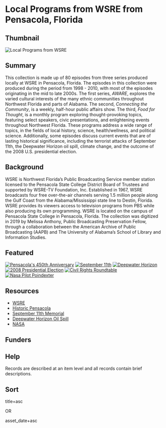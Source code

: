 # Local Programs from WSRE from Pensacola, Florida

## Thumbnail

![Local Programs from WSRE](https://s3.amazonaws.com/americanarchive.org/special-collections/WSRE_1000.jpg "Local Programs from WSRE")

## Summary

This collection is made up of 80 episodes from three series produced locally at WSRE in Pensacola, Florida. The episodes in this collection were produced during the period from 1998 - 2010, with most of the episodes originating in the mid to late 2000s. The first series, <em>AWARE</em>, explores the varied cultural interests of the many ethnic communities throughout Northwest Florida and parts of Alabama. The second, <em>Connecting the Community</em>, is a weekly, half-hour public affairs show. The third, <em>Food for Thought</em>, is a monthly program exploring thought-provoking topics, featuring select speakers, civic presentations, and enlightening events throughout Northwest Florida. These programs address a wide range of topics, in the fields of local history, science, health/wellness, and political science. Additionally, some episodes discuss current events that are of lasting historical significance, including the terrorist attacks of September 11th, the Deepwater Horizon oil spill, climate change, and the outcome of the 2008 U.S. presidential election.

## Background

WSRE is Northwest Florida’s Public Broadcasting Service member station licensed to the Pensacola State College District Board of Trustees and supported by WSRE-TV Foundation, Inc.
Established in 1967, WSRE broadcasts four free over-the-air channels serving 1.5 million people along the Gulf Coast from the Alabama/Mississippi state line to Destin, Florida. WSRE provides its viewers access to television programs from PBS while also producing its own programming. WSRE is located on the campus of Pensacola State College in Pensacola, Florida.  The collection was digitized in 2019 by Melissa Anthony, Public Broadcasting Preservation Fellow, through a collaboration between the American Archive of Public Broadcasting (AAPB) and The University of Alabama’s School of Library and Information Studies.

## Featured

[![Pensacola's 450th Anniversary](https://s3.amazonaws.com/americanarchive.org/special-collections/cpb-aacip-04feed33aa1.jpg)](/catalog/cpb-aacip-04feed33aa1)
[![September 11th](https://s3.amazonaws.com/americanarchive.org/special-collections/cpb-aacip-4e864e92211.jpg)](/catalog/cpb-aacip-4e864e92211)
[![Deepwater Horizon](https://s3.amazonaws.com/americanarchive.org/special-collections/cpb-aacip-eb591df9d04.jpg)](/catalog/cpb-aacip-eb591df9d04)
[![2008 Presidential Election](https://s3.amazonaws.com/americanarchive.org/special-collections/cpb-aacip-a1537810650.jpg)](/catalog/cpb-aacip-a1537810650)
[![Civil Rights Roundtable](https://s3.amazonaws.com/americanarchive.org/special-collections/cpb-aacip-97258801287.jpg)](/catalog/cpb-aacip-97258801287)
[![Nasa Pilot Poindexter](https://s3.amazonaws.com/americanarchive.org/special-collections/cpb-aacip-822a8b11e3c.jpg)](/catalog/cpb-aacip-822a8b11e3c)

## Resources

- [WSRE](https://www.wsre.org/)
- [Historic Pensacola](http://www.historicpensacola.org//)
- [September 11th Memorial](https://www.911memorial.org/)
- [Deepwater Horizon Oil Spill](https://ocean.si.edu/conservation/pollution/gulf-oil-spill)
- [NASA](https://www.nasa.gov/)

## Funders

## Help

Records are described at an item level and all records contain brief descriptions.

## Sort

title+asc

OR

asset_date+asc

